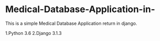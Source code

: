 # Medical-Database-Application-in-

This is a simple Medical Database Application return in django.

1.Python 3.6
2.Django 3.1.3
